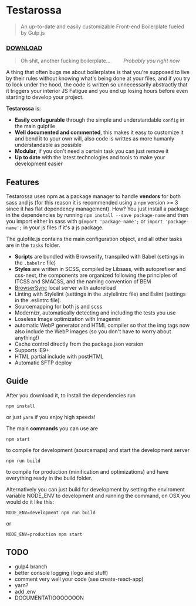 # Testarossa
> An up-to-date and easily customizable Front-end Boilerplate fueled by Gulp.js

### [DOWNLOAD](https://github.com/marcofugaro/testarossa/archive/master.zip)

> Oh shit, another fucking boilerplate...
&nbsp;&nbsp;&nbsp;&nbsp;&nbsp;&nbsp;&nbsp;&nbsp;_Probably you right now_

A thing that often bugs me about boilerplates is that you're supposed to live by their rules without knowing what's being done at your files, and if you try to look under the hood, the code is written so unnecessarily abstractly that it triggers your interior JS Fatigue and you end up losing hours before even starting to develop your project.

**Testarossa** is:
- **Easily confugurable** through the simple and understandable `config` in the main gulpfile
- **Well documented and commented**, this makes it easy to customize it and bend it to your own will, also code is writtes as more humanly understandable as possible
- **Modular**, if you don't need a certain task you can just remove it
- **Up to date** with the latest technologies and tools to make your development easier


## Features
Testarossa uses npm as a package manager to handle **vendors** for both sass and js (for this reason it is recommended using a `npm` version >= 3 since it has flat dependency management).
How? You just install a package in the dependencies by running `npm install --save package-name` and then you import either in sass with `@import 'package-name';` or `import 'package-name';` in your js files if it's a js package. 

The  gulpfile.js contains the main configuration object, and all other tasks are in the `tasks` folder.

- **Scripts** are bundled with Browserify, transpiled with Babel (settings in the `.babelrc` file)
- **Styles** are written in SCSS, compiled by Libsass, with autoprefixer and css-next, the components are organized following the principles of ITCSS and SMACSS, and the naming convention of BEM
- [BrowserSync](http://browsersync.io) local server with autoreload
- Linting with Stylelint (settings in the .stylelintrc file) and Eslint (settings in the .eslintrc file).
- Sourcemapping for both js and scss
- Modernizr, automatically detecting and including the tests you use
- Loseless Image optimization with Imagemin
- automatic WebP generator and HTML compiler so that the img tags now also include the WebP images (so you don't have to worry about anything!)
- Cache control directly from the package.json version
- Supports IE9+
- HTML partial include with postHTML
- Automatic SFTP deploy


## Guide
After you download it, to install the dependencies run
```
npm install
```
or just `yarn` if you enjoy high speeds!

The main **commands** you can use are
```
npm start
```
to compile for development (sourcemaps) and start the development server

```
npm run build
```
to compile for production (minification and optimizations) and have everything ready in the build folder.

Alternatively you can just build for development by setting the enviroment variable NODE_ENV to development and running the command, on OSX you would do it like this:
```
NODE_ENV=development npm run build
```
or
```
NODE_ENV=production npm start
```


## TODO
- gulp4 branch
- better console logging (logo and stuff)
- comment very well your code (see create-react-app)
- yarn?
- add .env
- DOCUMENTATIOOOOOOON

